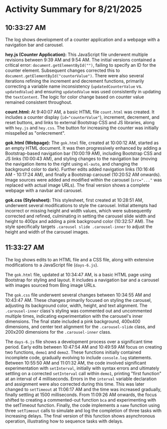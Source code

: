 # Activity Summary for 8/21/2025

## 10:33:27 AM
The log shows development of a counter application and a webpage with a navigation bar and carousel.

**hey.js (Counter Application):**  This JavaScript file underwent multiple revisions between 9:39 AM and 9:54 AM.  The initial versions contained a critical error: `document.getElementById("")`, failing to specify an ID for the counter element.  Subsequent changes corrected this to `document.getElementById("counterValue")`.  There were also several iterations refining the increment and decrement functions, primarily correcting a variable name inconsistency (`updatedCounterValue` vs. `updatedValue`) and ensuring `updatedValue` was used consistently in updating the `textContent`.  The logic for color change based on counter value remained consistent throughout.

**count.html:** At 9:40:07 AM, a basic HTML file `count.html` was created. It includes a counter display (`id="counterValue"`), increment, decrement, and reset buttons, and links to external Bootstrap CSS and JS libraries, along with `hey.js` and `hey.css`. The button for increasing the counter was initially misspelled as "onIecrement".

**gok.html (Webpage):**  The `gok.html` file, created at 10:00:12 AM, started as an empty HTML document. It was then progressively enhanced by adding a Bootstrap-based navigation bar (10:00:19 AM), including Bootstrap CSS and JS links (10:00:43 AM), and styling changes to the navigation bar (moving the navigation items to the right using `ml-auto`, and changing the background color to dark).  Further edits added navigation links (10:16:46 AM - 10:17:24 AM), and finally a Bootstrap carousel (10:20:52 AM onwards).  Image sources were added and modified within the carousel (`src="..."` was replaced with actual image URLs).  The final version shows a complete webpage with a navbar and carousel.


**gok.css (Stylesheet):** This stylesheet, first created at 10:28:51 AM, underwent several modifications to style the carousel. Initial attempts had incorrect or missing height and width values, which were subsequently corrected and refined, culminating in setting the carousel slide width and height to 400px and adding a pink background color (10:32:57 AM).  The style specifically targets `.carousel slide .carousel-inner`  to adjust the height and width of the carousel images.


## 11:33:27 AM
The log shows edits to an HTML file and a CSS file, along with extensive modifications to a JavaScript file (`days-6.js`).

The `gok.html` file, updated at 10:34:47 AM, is a basic HTML page using Bootstrap for styling and layout. It includes a navigation bar and a carousel with images sourced from Bing image URLs.

The `gok.css` file underwent several changes between 10:34:55 AM and 10:43:47 AM.  These changes primarily focused on styling the carousel, adjusting its background color, width, height, and text alignment.  The `.carousel-inner` class's styling was commented out and uncommented multiple times, indicating experimentation with the carousel's inner dimensions.  The final state included a pink background, 400x400 dimensions, and center text alignment for the `.carousel-slide` class, and 200x200 dimensions for the `.carousel-inner` class.

The `days-6.js` file shows a development process over a significant time period.  Early edits between 10:47:54 AM and 10:49:59 AM focus on creating two functions, `demo1` and `demo2`. These functions initially contained incomplete code, gradually evolving to include `console.log` statements.  Between 10:55:50 AM and 11:01:32 AM, the code involved significant experimentation with `setInterval`, initially with syntax errors and ultimately settling on a corrected `setInterval` call within `demo1`, printing "first function" at an interval of 4 milliseconds.  Errors in the `interval` variable declaration and assignment were also corrected during this time. This was later changed to `setTimeout` at 11:06:17 AM and the time was increased gradually, finally settling at 1500 milliseconds.  From 11:09:26 AM onwards, the focus shifted to creating a commented-out function `bca` and experimenting with the setTimeout function. Finally, the code implements a `name` function using three `setTimeout` calls to simulate and log the completion of three tasks with increasing delays.  The final version of this function shows asynchronous operation, illustrating how to sequence tasks with delays.

